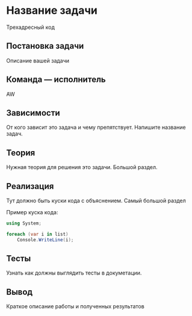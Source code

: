 ﻿# Название задачи
Трехадресный код

## Постановка задачи
Описание вашей задачи

## Команда — исполнитель
AW

## Зависимости
От кого зависит это задача и чему препятствует. Напишите название задач.

## Теория
Нужная теория для решения это задачи. Большой раздел.

## Реализация
Тут должно быть куски кода с объяснением. Самый большой раздел

Пример куска кода:
```csharp
using System;

foreach (var i in list)
    Console.WriteLine(i);
```

## Тесты
Узнать как должны выглядить тесты в докуметации.

## Вывод
Краткое описание работы и полученных результатов
